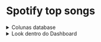 # Spotify top songs

<details>
  <summary>Colunas database</summary>

- **track_name (Track Name)**: O nome da faixa musical.
- **track_artist (Artist)**: O nome do artista ou banda que executa a faixa.
- **track_popularity (Popularity)**: Um valor numérico que representa a popularidade da faixa. Esse valor geralmente é baseado em métricas como o número de reproduções, curtidas, ou classificações dos usuários.
- **track_album_name (Album Name)**: O nome do álbum ao qual a faixa pertence.
- **track_album_release_date (Album Release Date)**: A data de lançamento do álbum.
- **playlist_name (Playlist Name)**: O nome da playlist na qual a faixa está incluída.
- **playlist_genre (Playlist Genre)**: O gênero musical predominante da playlist (por exemplo, pop, rock, jazz).
- **playlist_subgenre (Playlist Subgenre)**: Um subgênero musical mais específico dentro do gênero principal da playlist (por exemplo, synth-pop, alternative rock).
- **danceability**: Uma métrica que descreve o quão adequada a faixa é para dançar, baseada em elementos como ritmo, estabilidade do tempo e regularidade da batida.
- **energy**: Uma medida de intensidade e atividade percebida na faixa. Faixas com alta energia geralmente são rápidas e barulhentas.
- **key**: A tonalidade (ou "chave") musical da faixa, representada como um valor numérico correspondente às 12 notas da música ocidental (por exemplo, 0 para Dó, 1 para Dó# ou Ré♭, etc.).
- **loudness**: O volume médio da faixa, medido em decibéis (dB). Faixas mais altas terão valores mais negativos, por exemplo, -5 dB.
- **mode**: Indica se a faixa está em modo maior (1) ou menor (0), o que pode afetar o tom emocional da música.
- **speechiness**: Mede a presença de palavras faladas na faixa. Faixas com alta speechiness tendem a ser mais faladas do que cantadas.
- **acousticness**: Uma métrica que indica a probabilidade de a faixa ser acústica. Valores mais próximos de 1 indicam uma maior chance de ser uma gravação acústica.
- **instrumentalness**: Uma medida que prevê a ausência de conteúdo vocal na faixa. Quanto mais próximo de 1, maior a probabilidade de a faixa ser puramente instrumental.
- **liveness**: Mede a presença de um público na gravação. Valores mais altos indicam uma maior probabilidade de a faixa ter sido gravada ao vivo.
- **valence**: Indica a musicalidade positiva da faixa. Faixas com alta valência soam mais positivas (felizes, alegres), enquanto faixas com baixa valência soam mais negativas (tristes, tensas).
- **time**: A velocidade ou o ritmo da faixa, medido em batidas por minuto (BPM).
- **duration_ms**: A duração total da faixa em milissegundos.


</details>

<details>
  <summary>Look dentro do Dashboard</summary>

- Grafico de tabela: mostrando os top artistas, suas músicas de maior popularidade e o album
- Grafico de KPI: compara a popularidade do ano selecionado com o ano anterior

</details>
